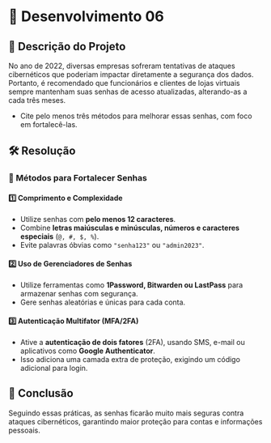 # 📜 Desenvolvimento 06 

## 🎯 Descrição do Projeto 

No ano de 2022, diversas empresas sofreram tentativas de ataques cibernéticos que poderiam impactar diretamente a segurança dos dados. Portanto, é recomendado que funcionários e clientes de lojas virtuais sempre mantenham suas senhas de acesso atualizadas, alterando-as a cada três meses. 

- Cite pelo menos três métodos para melhorar essas senhas, com foco em fortalecê-las.

## 🛠️ Resolução

### 🔐 Métodos para Fortalecer Senhas   

#### 1️⃣ Comprimento e Complexidade  
- Utilize senhas com **pelo menos 12 caracteres**.  
- Combine **letras maiúsculas e minúsculas, números e caracteres especiais** (`@, #, $, %`).  
- Evite palavras óbvias como `"senha123"` ou `"admin2023"`.  

#### 2️⃣ Uso de Gerenciadores de Senhas  
- Utilize ferramentas como **1Password, Bitwarden ou LastPass** para armazenar senhas com segurança.  
- Gere senhas aleatórias e únicas para cada conta.  

#### 3️⃣ Autenticação Multifator (MFA/2FA)  
- Ative a **autenticação de dois fatores** (2FA), usando SMS, e-mail ou aplicativos como **Google Authenticator**.  
- Isso adiciona uma camada extra de proteção, exigindo um código adicional para login.  

## 🚀 Conclusão  
Seguindo essas práticas, as senhas ficarão muito mais seguras contra ataques cibernéticos, garantindo maior proteção para contas e informações pessoais.
